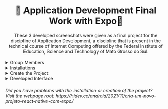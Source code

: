 <div align='center'>
  <h1>🌟 Application Development Final Work with Expo🌟</h1>
  These 3 developed screenshots were given as a final project for the discipline of Application Development, a discipline that is present in the technical   course of Internet Computing offered by the Federal Institute of Education, Science and Technology of Mato Grosso do Sul.
</div>

<br />

<details><summary>Group Members</summary>
<ul>
  <li>Andrielly Amaral Lopes</li>
  <li>César Eduardo de Almeida Canoff</li>
  <li>Jamily Jesus da Silva</li>
  <li>Mileny Naielly Costa Marinho</li>
</ul>
</details>

<details><summary>Installations</summary>
  <br />
<p>Para instalar o NodeJS siga as instruções:</p>
  <h4>Windows</h4>
  <h5>Usando o Website (.exe): https://nodejs.org</h5>
  <h4>Linux Ubuntu</h4>
  <h5>Website: https://nodejs.org</h5>

  Atualização dos pacotes para a versão estável do NodeJs.
  ```shell
  $ curl -sL https://deb.nodesource.com/setup_16.x | sudo -E bash -
  ```
  
  Instalação dos pacotes NojeJS e NPM
  ```shell
  $ sudo apt install nodejs
  ```
  
  Verifica a versão do NodeJS
  ```shell
  $ node --version
  ```
  
  Verifica a versão do NPM
  ```shell
  $ npm --version
  ```
  
  Instalação de pacotes necessários:
  ```shell
  $ sudo apt install build-essential
  ```
  
  Instalação dos pacotes para utilização do Expo [GLOBAL]:
  ```shell
  $ sudo npm install expo-cli --global
  ```
  
</details>

<details><summary>Create the Project</summary>
  <br />
  
  Acessar sua pasta de workspace onde será criada a pasta com a aplicação, e executar o comando para criação da aplicação:
  ```shell
  $ expo init rn-first-app
  ```
  
  Entrar na pasta e inicializar o NPM:
  ```shell
  $ cd rn-first-app/ && npm start
  ```
  
  Para executar o programa após a instalação e inicialização, basta executar:
  ```shell
  $ expo start
  ```
</details>

<details><summary>Developed Interface</summary>
<div align='center'>
  <a><img width="250" src="screenshots/main-screen.png" /></a>
  <a><img width="250" src="screenshots/chat-screen.png" /></a>
  <a><img width="250" src="screenshots/menu-screen.png" /></a>
</div>
</details>


<h6>Did you have problems with the installation or creation of the project? <br />Visit the webpage root: https://hidev.cc/android/2021/11/cria-um-novo-projeto-react-native-com-expo/</h6>
